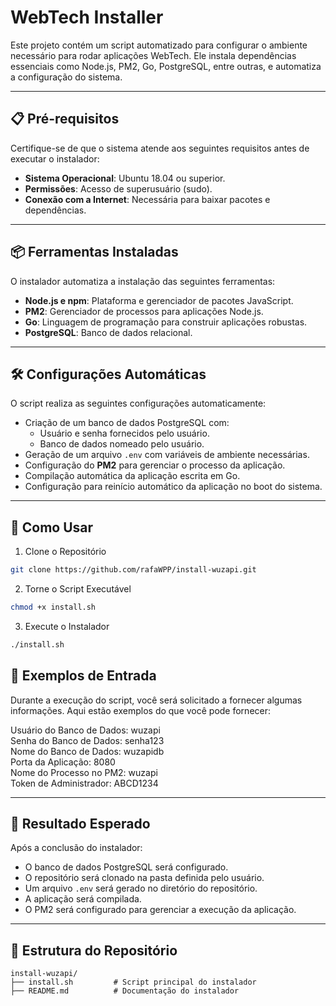# WebTech Installer

Este projeto contém um script automatizado para configurar o ambiente necessário para rodar aplicações WebTech. Ele instala dependências essenciais como Node.js, PM2, Go, PostgreSQL, entre outras, e automatiza a configuração do sistema.

---

## 📋 Pré-requisitos

Certifique-se de que o sistema atende aos seguintes requisitos antes de executar o instalador:

- **Sistema Operacional**: Ubuntu 18.04 ou superior.
- **Permissões**: Acesso de superusuário (sudo).
- **Conexão com a Internet**: Necessária para baixar pacotes e dependências.

---

## 📦 Ferramentas Instaladas

O instalador automatiza a instalação das seguintes ferramentas:

- **Node.js e npm**: Plataforma e gerenciador de pacotes JavaScript.
- **PM2**: Gerenciador de processos para aplicações Node.js.
- **Go**: Linguagem de programação para construir aplicações robustas.
- **PostgreSQL**: Banco de dados relacional.

---

## 🛠️ Configurações Automáticas

O script realiza as seguintes configurações automaticamente:

- Criação de um banco de dados PostgreSQL com:
  - Usuário e senha fornecidos pelo usuário.
  - Banco de dados nomeado pelo usuário.
- Geração de um arquivo `.env` com variáveis de ambiente necessárias.
- Configuração do **PM2** para gerenciar o processo da aplicação.
- Compilação automática da aplicação escrita em Go.
- Configuração para reinício automático da aplicação no boot do sistema.

---

## 🚀 Como Usar

1. Clone o Repositório

```bash
git clone https://github.com/rafaWPP/install-wuzapi.git
```

2. Torne o Script Executável
```bash
chmod +x install.sh
```

3. Execute o Instalador
```bash
./install.sh
```

## 📝 Exemplos de Entrada

Durante a execução do script, você será solicitado a fornecer algumas informações. Aqui estão exemplos do que você pode fornecer:  

Usuário do Banco de Dados: wuzapi  
Senha do Banco de Dados: senha123  
Nome do Banco de Dados: wuzapidb  
Porta da Aplicação: 8080  
Nome do Processo no PM2: wuzapi  
Token de Administrador: ABCD1234  

---

## 🎯 Resultado Esperado

Após a conclusão do instalador:  

- O banco de dados PostgreSQL será configurado.  
- O repositório será clonado na pasta definida pelo usuário.  
- Um arquivo `.env` será gerado no diretório do repositório.  
- A aplicação será compilada.  
- O PM2 será configurado para gerenciar a execução da aplicação.  

---

## 📂 Estrutura do Repositório

```plaintext
install-wuzapi/
├── install.sh         # Script principal do instalador
├── README.md          # Documentação do instalador

